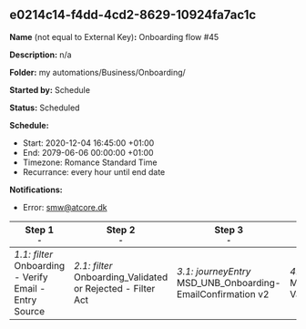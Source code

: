 ## e0214c14-f4dd-4cd2-8629-10924fa7ac1c

**Name** (not equal to External Key)**:** Onboarding flow #45

**Description:** n/a

**Folder:** my automations/Business/Onboarding/

**Started by:** Schedule

**Status:** Scheduled

**Schedule:**

* Start: 2020-12-04 16:45:00 +01:00
* End: 2079-06-06 00:00:00 +01:00
* Timezone: Romance Standard Time
* Recurrance: every hour until end date

**Notifications:**

* Error: smw@atcore.dk

| Step 1<br>_<small>-</small>_ | Step 2<br>_<small>-</small>_ | Step 3<br>_<small>-</small>_ | Step 4<br>_<small>-</small>_ |
| --- | --- | --- | --- |
| _1.1: filter_<br>Onboarding - Verify Email - Entry Source | _2.1: filter_<br>Onboarding_Validated or Rejected - Filter Act | _3.1: journeyEntry_<br>MSD_UNB_Onboarding-EmailConfirmation v2 | _4.1: journeyEntry_<br>MSD_UNB_Onboarding-ValidatedRejected_v2 |
